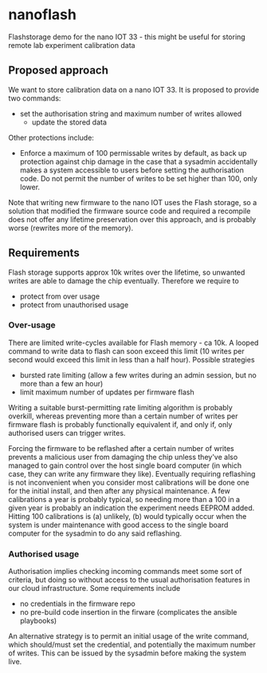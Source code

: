 # nanoflash
Flashstorage demo for the nano IOT 33 - this might be useful for storing remote lab experiment calibration data 

## Proposed approach

We want to store calibration data on a nano IOT 33. It is proposed to provide two commands:

- set the authorisation string and maximum number of writes allowed 
  - update the stored data

Other protections include:

- Enforce a maximum of 100 permissable writes by default, as back up protection against chip damage in the case that a sysadmin accidentally makes a system accessible to users before setting the authorisation code. Do not permit the number of writes to be set higher than 100, only lower.


Note that writing new firmware to the nano IOT uses the Flash storage, so a solution that modified the firmware source code and required a recompile does not offer any lifetime preservation over this approach, and is probably worse (rewrites more of the memory).

## Requirements

Flash storage supports approx 10k writes over the lifetime, so unwanted writes are able to damage the chip eventually. Therefore we require to 

- protect from over usage 
- protect from unauthorised usage

### Over-usage

There are limited write-cycles available for Flash memory - ca 10k. A looped command to write data to flash can soon exceed this limit (10 writes per second would exceed this limit in less than a half hour). Possible strategies

- bursted rate limiting (allow a few writes during an admin session, but no more than a few an hour)
- limit maximum number of updates per firmware flash 

Writing a suitable burst-permitting rate limiting algorithm is probably overkill, whereas preventing more than a certain number of writes per firmware flash is probably functionally equivalent if, and only if, only authorised users can trigger writes.

Forcing the firmware to be reflashed after a certain number of writes prevents a malicious user  from damaging the chip unless they've also managed to gain control over the host single board computer (in which case, they can write any firmware they like). Eventually requiring reflashing is not inconvenient when you consider most calibrations will be done one for the initial install, and then after any physical maintenance. A few calibrations a year is probably typical, so needing more than a 100 in a given year is probably an indication the experiment needs EEPROM added. Hitting 100 calibrations is (a) unlikely, (b) would typically occur when the system is under maintenance with good access to the single board computer for the sysadmin to do any said reflashing.


### Authorised usage

Authorisation implies checking incoming commands meet some sort of criteria, but doing so without access to the usual authorisation features in our cloud infrastructure. Some requirements include

- no credentials in the firmware repo
- no pre-build code insertion in the firware (complicates the ansible playbooks)

An alternative strategy is to permit an initial usage of the write command, which should/must set the credential, and potentially the maximum number of writes. This can be issued by the sysadmin before making the system live.


